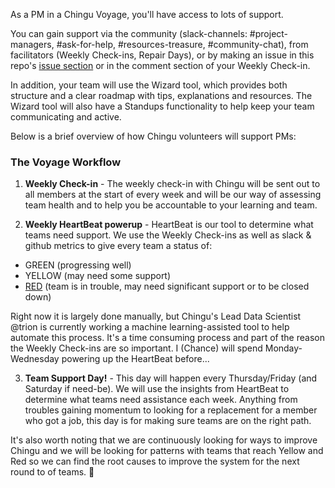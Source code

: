 As a PM in a Chingu Voyage, you'll have access to lots of support.

You can gain support via the community (slack-channels: #project-managers, #ask-for-help, #resources-treasure, #community-chat), from facilitators (Weekly Check-ins, Repair Days), or by making an issue in this repo's [issue section](https://github.com/Chingu-cohorts/pmrok/issues) or in the comment section of your Weekly Check-in. 

In addition, your team will use the Wizard tool, which provides both structure and a clear roadmap with tips, explanations and resources. The Wizard tool will also have a Standups functionality to help keep your team communicating and active. 

Below is a brief overview of how Chingu volunteers will support PMs: 

### The Voyage Workflow 

1. **Weekly Check-in** - The weekly check-in with Chingu will be sent out to all members at the start of every week and will be our way of assessing team health and to help you be accountable to your learning and team. 

2. **Weekly HeartBeat powerup** - HeartBeat is our tool to determine what teams need support. We use the Weekly Check-ins as well as slack & github metrics to give every team a status of: 

* GREEN (progressing well) 
* YELLOW (may need some support)
* [RED](https://giphy.com/gifs/cat-fire-rescue-phJ6eMRFYI6CQ) (team is in trouble, may need significant support or to be closed down)

Right now it is largely done manually, but Chingu's Lead Data Scientist @trion is currently working a machine learning-assisted tool to help automate this process. It's a time consuming process and part of the reason the Weekly Check-ins are so important. I (Chance) will spend Monday-Wednesday powering up the HeartBeat before... 

3. **Team Support Day!** - This day will happen every Thursday/Friday (and Saturday if need-be). We will use the insights from HeartBeat to determine what teams need assistance each week. Anything from troubles gaining momentum to looking for a replacement for a member who got a job, this day is for making sure teams are on the right path.

It's also worth noting that we are continuously looking for ways to improve Chingu and we will be looking for patterns with teams that reach Yellow and Red so we can find the root causes to improve the system for the next round to of teams. 🚀 